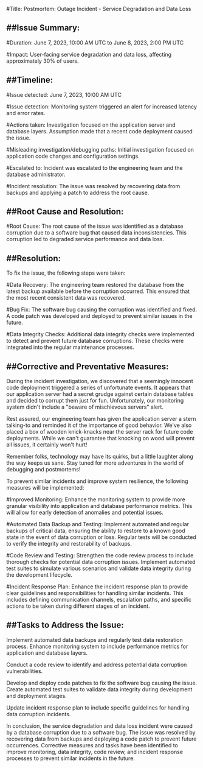 #Title: 
Postmortem: Outage Incident - Service Degradation and Data Loss

##Issue Summary:
--------------------------------------------------------------------------------
#Duration: 
June 7, 2023, 10:00 AM UTC to June 8, 2023, 2:00 PM UTC

#Impact: 
User-facing service degradation and data loss, affecting approximately 30% of users.

##Timeline:
-------------------------------------------------------------------------------
#Issue detected: 
June 7, 2023, 10:00 AM UTC

#Issue detection: 
Monitoring system triggered an alert for increased latency and error rates.

#Actions taken: 
Investigation focused on the application server and database layers. Assumption made that a recent code deployment caused the issue.

#Misleading investigation/debugging paths: 
Initial investigation focused on application code changes and configuration settings.

#Escalated to: 
Incident was escalated to the engineering team and the database administrator.

#Incident resolution: 
The issue was resolved by recovering data from backups and applying a patch to address the root cause.

##Root Cause and Resolution:
-------------------------------------------------------------------------------
#Root Cause: 
The root cause of the issue was identified as a database corruption due to a software bug that caused data inconsistencies. This corruption led to degraded service performance and data loss.

##Resolution:
------------------------------------------------------------------------------
To fix the issue, the following steps were taken:

#Data Recovery: 
The engineering team restored the database from the latest backup available before the corruption occurred. This ensured that the most recent consistent data was recovered.

#Bug Fix: 
The software bug causing the corruption was identified and fixed. A code patch was developed and deployed to prevent similar issues in the future.

#Data Integrity Checks: 
Additional data integrity checks were implemented to detect and prevent future database corruptions. These checks were integrated into the regular maintenance processes.

##Corrective and Preventative Measures:
--------------------------------------------------------------------------------
During the incident investigation, we discovered that a seemingly innocent code deployment triggered a series of unfortunate events. It appears that our application server had a secret grudge against certain database tables and decided to corrupt them just for fun. Unfortunately, our monitoring system didn't include a "beware of mischievous servers" alert.

Rest assured, our engineering team has given the application server a stern talking-to and reminded it of the importance of good behavior. We've also placed a box of wooden knick-knacks near the server rack for future code deployments. While we can't guarantee that knocking on wood will prevent all issues, it certainly won't hurt!

Remember folks, technology may have its quirks, but a little laughter along the way keeps us sane. Stay tuned for more adventures in the world of debugging and postmortems!

To prevent similar incidents and improve system resilience, the following measures will be implemented:

#Improved Monitoring: 
Enhance the monitoring system to provide more granular visibility into application and database performance metrics. This will allow for early detection of anomalies and potential issues.

#Automated Data Backup and Testing: 
Implement automated and regular backups of critical data, ensuring the ability to restore to a known good state in the event of data corruption or loss. Regular tests will be conducted to verify the integrity and restorability of backups.

#Code Review and Testing: 
Strengthen the code review process to include thorough checks for potential data corruption issues. Implement automated test suites to simulate various scenarios and validate data integrity during the development lifecycle.

#Incident Response Plan: 
Enhance the incident response plan to provide clear guidelines and responsibilities for handling similar incidents. This includes defining communication channels, escalation paths, and specific actions to be taken during different stages of an incident.

##Tasks to Address the Issue:
-------------------------------------------------------------------------------
Implement automated data backups and regularly test data restoration process.
Enhance monitoring system to include performance metrics for application and database layers.

Conduct a code review to identify and address potential data corruption vulnerabilities.

Develop and deploy code patches to fix the software bug causing the issue.
Create automated test suites to validate data integrity during development and deployment stages.

Update incident response plan to include specific guidelines for handling data corruption incidents.

In conclusion, the service degradation and data loss incident were caused by a database corruption due to a software bug. The issue was resolved by recovering data from backups and deploying a code patch to prevent future occurrences. Corrective measures and tasks have been identified to improve monitoring, data integrity, code review, and incident response processes to prevent similar incidents in the future.
